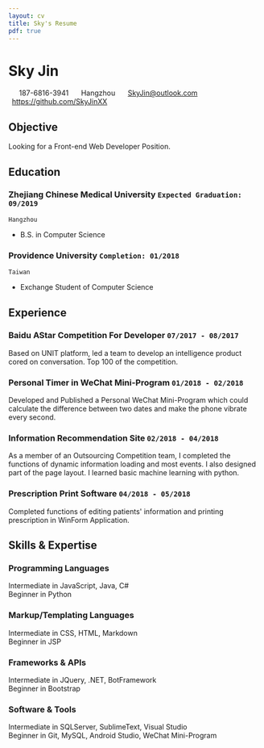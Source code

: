 ```yaml
---
layout: cv
title: Sky's Resume
pdf: true
---
```

# Sky __Jin__

<div id="webaddress">
<i class="fi-telephone" style="margin-left:1em"></i>
<span style="margin-left:0.5em">187-6816-3941</span>
<i class="fi-home" style="margin-left:1em"></i>
<span style="margin-left:0.5em">Hangzhou</span>
<i class="fi-mail" style="margin-left:1em"></i>
<a href="SkyJin@outlook.com" style="margin-left:0.5em">SkyJin@outlook.com</a>
<i class="fi-social-github" style="margin-left:1em"></i>
<a href="https://github.com/SkyJinXX" style="margin-left:0.5em">https://github.com/SkyJinXX</a>
</div>

## Objective 
Looking for a Front-end Web Developer Position.

## Education

### __Zhejiang Chinese Medical University__ `Expected Graduation: 09/2019`
```
Hangzhou
```
- B.S. in Computer Science  

### __Providence University__ `Completion: 01/2018`
```
Taiwan
```
- Exchange Student of Computer Science  

## Experience

### __Baidu AStar Competition For Developer__  `07/2017 - 08/2017`  
Based on UNIT platform, led a team to develop an intelligence product cored on conversation. Top 100 of the competition.
### __Personal Timer in WeChat Mini-Program__  `01/2018 - 02/2018`  
Developed and Published a Personal WeChat Mini-Program which could calculate the difference between two dates and make the phone vibrate every second. 
### __Information Recommendation Site__  `02/2018 - 04/2018`  
As a member of an Outsourcing Competition team, I completed the functions of dynamic information loading and most events. I also designed part of the page layout. I learned basic machine learning with python.  
### __Prescription Print Software__  `04/2018 - 05/2018`  
Completed functions of editing patients' information and printing prescription in WinForm Application. 


## Skills & Expertise

### __Programming Languages__
Intermediate in JavaScript, Java, C#  
Beginner in Python  
### __Markup/Templating Languages__  
Intermediate in CSS, HTML, Markdown  
Beginner in JSP  
### __Frameworks & APIs__  
Intermediate in JQuery, .NET, BotFramework  
Beginner in Bootstrap  
### __Software & Tools__
Intermediate in SQLServer, SublimeText, Visual Studio  
Beginner in Git, MySQL, Android Studio, WeChat Mini-Program

